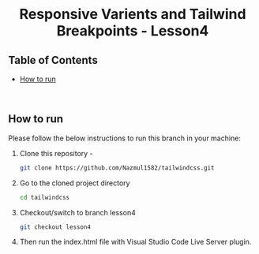<br />
 <p align="center">
    <h1 align="center">Responsive Varients and Tailwind Breakpoints - Lesson4</h1>
</p>

<!-- TABLE OF CONTENTS -->

## Table of Contents

- [How to run](#how-to-run)

<br>

<!-- HOW TO RUN -->

## How to run

Please follow the below instructions to run this branch in your machine:

1. Clone this repository -
   ```sh
   git clone https://github.com/Nazmul1582/tailwindcss.git
   ```
2. Go to the cloned project directory
   ```sh
   cd tailwindcss
   ```
3. Checkout/switch to branch lesson4
   ```sh
   git checkout lesson4
   ```
4. Then run the index.html file with Visual Studio Code Live Server plugin.

<br>
